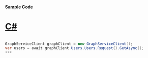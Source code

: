 #### Sample Code
# [C#](#tab/c-sharp)

```C#

GraphServiceClient graphClient = new GraphServiceClient();
var users = await graphClient.Users.Users.Request().GetAsync();
*** 

```